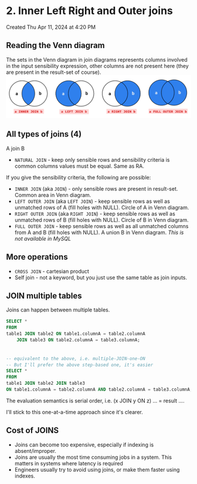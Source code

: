 # 2. Inner Left Right and Outer joins
Created Thu Apr 11, 2024 at 4:20 PM

## Reading the Venn diagram
The sets in the Venn diagram in join diagrams represents columns involved in the input sensibility expression, other columns are not present here (they are present in the result-set of course).
![](../../../../assets/2-Inner-Left-Right-and-Outer-joins-image-1-b8704d7f.png)
## All types of joins (4)
A join B

- `NATURAL JOIN` - keep only sensible rows and sensibility criteria is common columns values must be equal. Same as RA.

If you give the sensibility criteria, the following are possible:
- `INNER JOIN` (aka `JOIN`) - only sensible rows are present in result-set. Common area in Venn diagram.
- `LEFT OUTER JOIN` (aka `LEFT JOIN`) - keep sensible rows as well as unmatched rows of A (fill holes with NULL). Circle of A in Venn diagram.
- `RIGHT OUTER JOIN` (aka `RIGHT JOIN`) - keep sensible rows as well as unmatched rows of B (fill holes with NULL). Circle of B in Venn diagram.
- `FULL OUTER JOIN` - keep sensible rows as well as all unmatched columns from A and B (fill holes with NULL). A union B in Venn diagram. *This is not available in MySQL*

## More operations
- `CROSS JOIN` - cartesian product
- Self join - not a keyword, but you just use the same table as join inputs.

## JOIN multiple tables
Joins can happen between multiple tables.
```sql
SELECT *
FROM 
table1 JOIN table2 ON table1.columnA = table2.columnA
	JOIN table3 ON table2.columnA = table3.columnA;


-- equivalent to the above, i.e. multiple-JOIN-one-ON
-- But I'll prefer the above step-based one, it's easier
SELECT *
FROM 
table1 JOIN table2 JOIN table3 
ON table1.columnA = table2.columnA AND table2.columnA = table3.columnA;
```

The evaluation semantics is serial order, i.e. (x JOIN y ON z) ... = result ....

I'll stick to this one-at-a-time approach since it's clearer.


## Cost of JOINS
- Joins can become too expensive, especially if indexing is absent/improper.
- Joins are usually the most time consuming jobs in a system. This matters in systems where latency is required
- Engineers usually try to avoid using joins, or make them faster using indexes.
